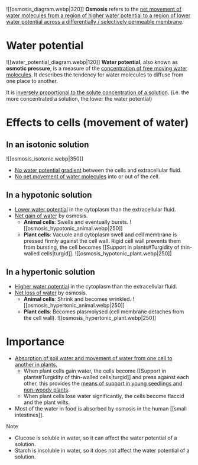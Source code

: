 ![[osmosis_diagram.webp|320]]
**Osmosis** refers to the <u>net movement of water molecules from a region of higher water potential to a region of lower water potential across a differentially / selectively permeable membrane</u>.

# Water potential
![[water_potential_diagram.webp|120]]
**Water potential**, also known as **osmotic pressure**, is a measure of the <u>concentration of free moving water molecules</u>. It describes the tendency for water molecules to diffuse from one place to another.

It is <u>inversely proportional to the solute concentration of a solution</u>. (i.e. the more concentrated a solution, the lower the water potential)

# Effects to cells (movement of water)
## In an isotonic solution
![[osmosis_isotonic.webp|350]]
- <u>No water potential gradient</u> between the cells and extracellular fluid.
- <u>No net movement of water molecules</u> into or out of the cell.

## In a hypotonic solution
- <u>Lower water potential</u> in the cytoplasm than the extracellular fluid.
- <u>Net gain of water</u> by osmosis.
	- **Animal cells**: Swells and eventually bursts.
	  ![[osmosis_hypotonic_animal.webp|250]]
	- **Plant cells**: Vacuole and cytoplasm swell and cell membrane is pressed firmly against the cell wall. Rigid cell wall prevents them from bursting, the cell becomes [[Support in plants#Turgidity of thin-walled cells|turgid]].
	  ![[osmosis_hypotonic_plant.webp|250]]

## In a hypertonic solution
- <u>Higher water potential</u> in the cytoplasm than the extracellular fluid.
- <u>Net loss of water</u> by osmosis.
	- **Animal cells**: Shrink and becomes wrinkled.
	  ![[osmosis_hypertonic_animal.webp|250]]
	- **Plant cells**: Becomes plasmolysed (cell membrane detaches from the cell wall).
	  ![[osmosis_hypertonic_plant.webp|250]]

# Importance
- <u>Absorption of soil water and movement of water from one cell to another in plants.</u>
	- When plant cells gain water, the cells become [[Support in plants#Turgidity of thin-walled cells|turgid]] and press against each other, this provides the <u>means of support in young seedlings and non-woody plants</u>.
	- When plant cells lose water significantly, the cells become flaccid and the plant wilts.
- Most of the water in food is absorbed by osmosis in the human [[small intestines]].

> [!note]
> - Glucose is soluble in water, so it can affect the water potential of a solution.
> - Starch is insoluble in water, so it does not affect the water potential of a solution.
